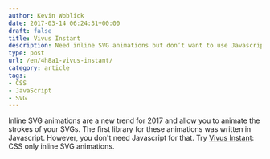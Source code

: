 ```yaml
---
author: Kevin Woblick
date: 2017-03-14 06:24:31+00:00
draft: false
title: Vivus Instant
description: Need inline SVG animations but don’t want to use Javascript? Try Vivus Instant.
type: post
url: /en/4h8a1-vivus-instant/
category: article
tags:
- CSS
- JavaScript
- SVG
---
```


Inline SVG animations are a new trend for 2017 and allow you to animate the strokes of your SVGs. The first library for these animations was written in Javascript. However, you don't need Javascript for that. Try [Vivus Instant](https://maxwellito.github.io/vivus-instant/): CSS only inline SVG animations.

